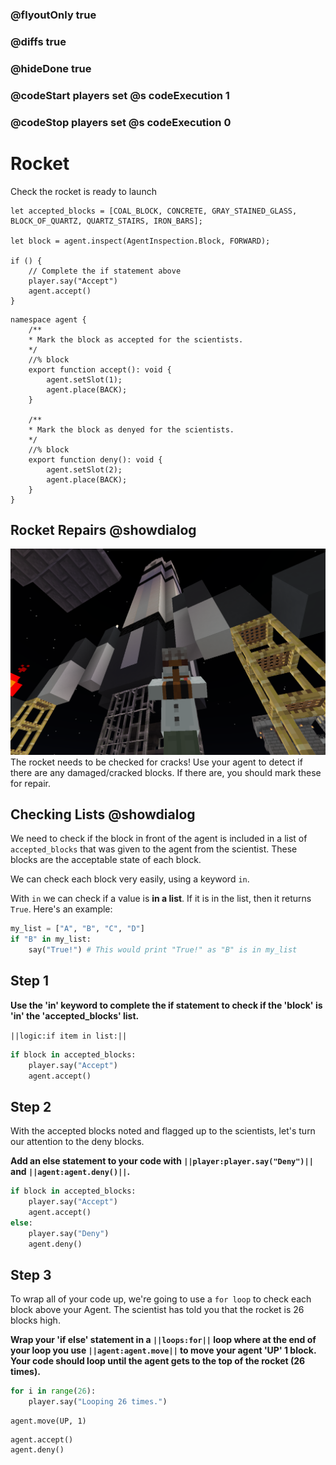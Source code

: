### @flyoutOnly true
### @diffs true
### @hideDone true
### @codeStart players set @s codeExecution 1
### @codeStop players set @s codeExecution 0


# Rocket
Check the rocket is ready to launch

```template
let accepted_blocks = [COAL_BLOCK, CONCRETE, GRAY_STAINED_GLASS, BLOCK_OF_QUARTZ, QUARTZ_STAIRS, IRON_BARS];

let block = agent.inspect(AgentInspection.Block, FORWARD);

if () {
    // Complete the if statement above
    player.say("Accept")
    agent.accept()
}
```

```customts
namespace agent {
    /**
    * Mark the block as accepted for the scientists.
    */
    //% block
    export function accept(): void {
        agent.setSlot(1);
        agent.place(BACK);
    }

    /**
    * Mark the block as denyed for the scientists.
    */
    //% block
    export function deny(): void {
        agent.setSlot(2);
        agent.place(BACK);
    }
}
```

## Rocket Repairs @showdialog

![Cover image](https://raw.githubusercontent.com/CausewayDigital/Minecraft-EE-MakeCode/refs/heads/master/tutorials/python-islands/island-6/rocket/cover.png)
The rocket needs to be checked for cracks! Use your agent to detect if there are any damaged/cracked blocks. If there are, you should mark these for repair.

## Checking Lists @showdialog

We need to check if the block in front of the agent is included in a list of `accepted_blocks` that was given to the agent from the scientist. These blocks are the acceptable state of each block.    

We can check each block very easily, using a keyword `in`. 

With `in` we can check if a value is **in a list**. If it is in the list, then it returns `True`. Here's an example:

```python
my_list = ["A", "B", "C", "D"]
if "B" in my_list:
    say("True!") # This would print "True!" as "B" is in my_list
```

## Step 1
**Use the 'in' keyword to complete the if statement to check if the 'block' is 'in' the 'accepted_blocks' list.**

`||logic:if item in list:||`

```python
if block in accepted_blocks:
    player.say("Accept")
    agent.accept()
```


## Step 2
With the accepted blocks noted and flagged up to the scientists, let's turn our attention to the deny blocks.

**Add an else statement to your code with `||player:player.say("Deny")||` and `||agent:agent.deny()||`.**

```python
if block in accepted_blocks:
    player.say("Accept")
    agent.accept()
else:
    player.say("Deny")
    agent.deny()
```

## Step 3
To wrap all of your code up, we're going to use a `for loop` to check each block above your Agent. The scientist has told you that the rocket is 26 blocks high.

**Wrap your 'if else' statement in a `||loops:for||` loop where at the end of your loop you use `||agent:agent.move||` to move your agent 'UP' 1 block. Your code should loop until the agent gets to the top of the rocket (26 times).** 

```python
for i in range(26):
    player.say("Looping 26 times.")
```

```ghost
agent.move(UP, 1)
```

```ghost
agent.accept()
agent.deny()
```
